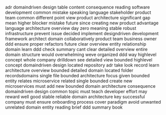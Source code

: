 adr domaindriven design table content consequence reading software development common mistake speaking language stakeholder product team common different point view product architecture significant gap mean higher blocker mistake future since creating new product advantage language architecture overview day zero meaning stable robust infrastructure prevent issue decided implement designdriven development framework architect domain collaboratively product team business owner ddd ensure proper refactors future clear overview entity relationship domain learn ddd check summary cant clear detailed overview entire domain structure would overwhelming weve organized ddd way highlevel concept whole company drilldown see detailed view bounded highlevel concept domaindriven design located repository adr take look record learn architecture overview bounded detailed domain located folder recordsdomains single file bounded architecture focus given bounded entity relates microservice related single bounded create new microservices must add new bounded domain architecture consequence domaindriven design common topic must teach developer effort may reward well good stable reliable domain architecture key successful company must ensure onboarding process cover paradigm avoid unwanted unrelated domain entity reading brief ddd summary book